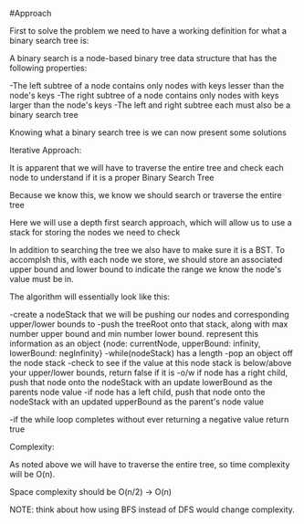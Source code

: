 #Approach


First to solve the problem we need to have a working definition for what a binary search tree is:

A binary search is a node-based binary tree data structure that has the following properties:

-The left subtree of a node contains only nodes with keys lesser than the node's keys
-The right subtree of a node contains only nodes with keys larger than the node's keys
-The left and right subtree each must also be a binary search tree

Knowing what a binary search tree is we can now present some solutions

Iterative Approach:

It is apparent that we will have to traverse the entire tree and check each node to understand if it is a proper Binary Search Tree

Because we know this, we know we should search or traverse the entire tree

Here we will use a depth first search approach, which will allow us to use a stack for storing the nodes we need to check

In addition to searching the tree we also have to make sure it is a BST.
To accomplsh this, with each node we store, we should store an associated upper bound and lower bound to indicate the range we know the node's value must be in.

The algorithm will essentially look like this:

-create a nodeStack that we will be pushing our nodes and corresponding upper/lower bounds to
-push the treeRoot onto that stack, along with max number upper bound and min number lower bound. represent this information as an object {node: currentNode, upperBound: infinity, lowerBound: negInfinity}
-while(nodeStack) has a length
    -pop an object off the node stack
    -check to see if the value at this node stack is below/above your upper/lower bounds, return false if it is
    -o/w if node has a right child, push that node onto the nodeStack with an update lowerBound as the parents node value
    -if node has a left child, push that node onto the nodeStack with an updated upperBound as the parent's node value

-if the while loop completes without ever returning a negative value return true

Complexity:

As noted above we will have to traverse the entire tree, so time complexity will be O(n).

Space complexity should be O(n/2) -> O(n)

NOTE: think about how using BFS instead of DFS would change complexity.
